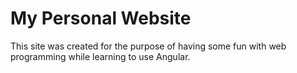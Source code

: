 # My Personal Website

This site was created for the purpose of having some fun with web programming while learning to use Angular.